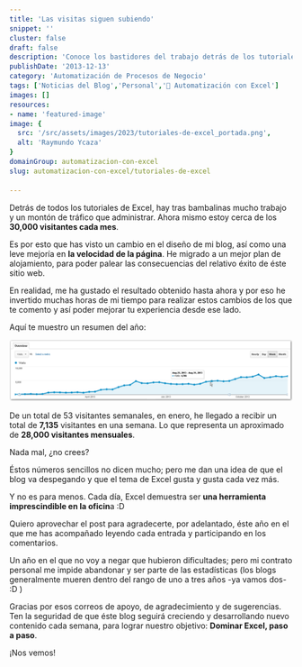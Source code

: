 ```yaml
---
title: 'Las visitas siguen subiendo'
snippet: ''
cluster: false
draft: false 
description: 'Conoce los bastidores del trabajo detrás de los tutoriales de Excel y la gestión de tráfico en el blog. Mantente informado sobre las noticias del blog y el crecimiento constante.'
publishDate: '2013-12-13'
category: 'Automatización de Procesos de Negocio'
tags: ['Noticias del Blog','Personal','🤖 Automatización con Excel']
images: []
resources: 
- name: 'featured-image'
image: {
  src: '/src/assets/images/2023/tutoriales-de-excel_portada.png',
  alt: 'Raymundo Ycaza'
}
domainGroup: automatizacion-con-excel
slug: automatizacion-con-excel/tutoriales-de-excel

---
```


Detrás de todos los tutoriales de Excel, hay tras bambalinas mucho trabajo y un montón de tráfico que administrar. Ahora mismo estoy cerca de los **30,000 visitantes cada mes**.

Es por esto que has visto un cambio en el diseño de mi blog, así como una leve mejoría en **la velocidad de la página**. He migrado a un mejor plan de alojamiento, para poder palear las consecuencias del relativo éxito de éste sitio web.

En realidad, me ha gustado el resultado obtenido hasta ahora y por eso he invertido muchas horas de mi tiempo para realizar estos cambios de los que te comento y así poder mejorar tu experiencia desde ese lado.

Aquí te muestro un resumen del año:

[![Tutoriales de Excel](images/visitas-al-blog-ry1.png)](http://raymundoycaza.com/wp-content/uploads/visitas-al-blog-ry1.png)

De un total de 53 visitantes semanales, en enero, he llegado a recibir un total de **7,135** visitantes en una semana. Lo que representa un aproximado de **28,000 visitantes mensuales**.

Nada mal, ¿no crees?

Éstos números sencillos no dicen mucho; pero me dan una idea de que el blog va despegando y que el tema de Excel gusta y gusta cada vez más.

Y no es para menos. Cada día, Excel demuestra ser **una herramienta imprescindible en la oficin**a :D

Quiero aprovechar el post para agradecerte, por adelantado, éste año en el que me has acompañado leyendo cada entrada y participando en los comentarios.

Un año en el que no voy a negar que hubieron dificultades; pero mi contrato personal me impide abandonar y ser parte de las estadísticas (los blogs generalmente mueren dentro del rango de uno a tres años -ya vamos dos- :D )

Gracias por esos correos de apoyo, de agradecimiento y de sugerencias. Ten la seguridad de que éste blog seguirá creciendo y desarrollando nuevo contenido cada semana, para lograr nuestro objetivo: **Dominar Excel, paso a paso**.

¡Nos vemos!
